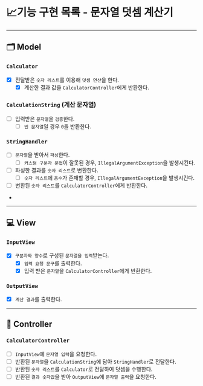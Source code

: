# 📈기능 구현 목록 - 문자열 덧셈 계산기

---

## 🗂 Model

### `Calculator`

- [x] 전달받은 `숫자 리스트`를 이용해 `덧셈 연산`을 한다.
    - [x] 계산한 결과 값을 `CalculatorController`에게 반환한다.

### `CalculationString` (계산 문자열)

- [ ] 입력받은 `문자열`을 `검증`한다.
    - [ ] `빈 문자열`일 경우 `0`을 반환한다.

### `StringHandler`

- [ ] `문자열`을 받아서 `파싱`한다.
    - [ ] `커스텀 구분자 문법`이 잘못된 경우, `IllegalArgumentException`을 발생시킨다.
- [ ] 파싱한 결과를 `숫자 리스트`로 변환한다.
    - [ ] `숫자 리스트`에 `음수`가 존재할 경우, `IllegalArgumentException`을 발생시킨다.
- [ ] 변환된 `숫자 리스트`를 `CalculatorController`에게 반환한다.
-

---

## 💻 View

### `InputView`

- [x] `구분자와 양수`로 구성된 `문자열을 입력`받는다.
    - [x] `입력 요청 문구`를 출력한다.
    - [x] 입력 받은 `문자열`을 `CalculatorController`에게 반환한다.

### `OutputView`

- [x] `계산 결과`를 출력한다.

---

## 🗼 Controller

### `CalculatorController`

- [ ] `InputView`에 `문자열 입력`을 요청한다.
- [ ] 반환된 `문자열`을 `CalculationString`에 담아 `StringHandler`로 전달한다.
- [ ] 반환된 `숫자 리스트`를 `Calculator`로 전달하여 덧셈을 수행한다.
- [ ] 반환된 `결과 숫자값`을 받아 `OutputView`에 `문자열 출력`을 요청한다.
